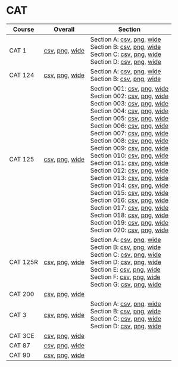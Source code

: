 # CAT

| Course | Overall | Section |
| ------ | ------- | ------- |
| CAT 1 | [csv](https://github.com/UCSD-Historical-Enrollment-Data/2024Fall/blob/main/overall/CAT%201.csv), [png](https://raw.githubusercontent.com/UCSD-Historical-Enrollment-Data/2024Fall/main/plot_overall/CAT%201.png), [wide](https://raw.githubusercontent.com/UCSD-Historical-Enrollment-Data/2024Fall/main/plot_overall_wide/CAT%201.png) | Section A: [csv](https://github.com/UCSD-Historical-Enrollment-Data/2024Fall/blob/main/section/CAT%201_A.csv), [png](https://raw.githubusercontent.com/UCSD-Historical-Enrollment-Data/2024Fall/main/plot_section/CAT%201_A.png), [wide](https://raw.githubusercontent.com/UCSD-Historical-Enrollment-Data/2024Fall/main/plot_section_wide/CAT%201_A.png)<br>Section B: [csv](https://github.com/UCSD-Historical-Enrollment-Data/2024Fall/blob/main/section/CAT%201_B.csv), [png](https://raw.githubusercontent.com/UCSD-Historical-Enrollment-Data/2024Fall/main/plot_section/CAT%201_B.png), [wide](https://raw.githubusercontent.com/UCSD-Historical-Enrollment-Data/2024Fall/main/plot_section_wide/CAT%201_B.png)<br>Section C: [csv](https://github.com/UCSD-Historical-Enrollment-Data/2024Fall/blob/main/section/CAT%201_C.csv), [png](https://raw.githubusercontent.com/UCSD-Historical-Enrollment-Data/2024Fall/main/plot_section/CAT%201_C.png), [wide](https://raw.githubusercontent.com/UCSD-Historical-Enrollment-Data/2024Fall/main/plot_section_wide/CAT%201_C.png)<br>Section D: [csv](https://github.com/UCSD-Historical-Enrollment-Data/2024Fall/blob/main/section/CAT%201_D.csv), [png](https://raw.githubusercontent.com/UCSD-Historical-Enrollment-Data/2024Fall/main/plot_section/CAT%201_D.png), [wide](https://raw.githubusercontent.com/UCSD-Historical-Enrollment-Data/2024Fall/main/plot_section_wide/CAT%201_D.png) |
| CAT 124 | [csv](https://github.com/UCSD-Historical-Enrollment-Data/2024Fall/blob/main/overall/CAT%20124.csv), [png](https://raw.githubusercontent.com/UCSD-Historical-Enrollment-Data/2024Fall/main/plot_overall/CAT%20124.png), [wide](https://raw.githubusercontent.com/UCSD-Historical-Enrollment-Data/2024Fall/main/plot_overall_wide/CAT%20124.png) | Section A: [csv](https://github.com/UCSD-Historical-Enrollment-Data/2024Fall/blob/main/section/CAT%20124_A.csv), [png](https://raw.githubusercontent.com/UCSD-Historical-Enrollment-Data/2024Fall/main/plot_section/CAT%20124_A.png), [wide](https://raw.githubusercontent.com/UCSD-Historical-Enrollment-Data/2024Fall/main/plot_section_wide/CAT%20124_A.png)<br>Section B: [csv](https://github.com/UCSD-Historical-Enrollment-Data/2024Fall/blob/main/section/CAT%20124_B.csv), [png](https://raw.githubusercontent.com/UCSD-Historical-Enrollment-Data/2024Fall/main/plot_section/CAT%20124_B.png), [wide](https://raw.githubusercontent.com/UCSD-Historical-Enrollment-Data/2024Fall/main/plot_section_wide/CAT%20124_B.png) |
| CAT 125 | [csv](https://github.com/UCSD-Historical-Enrollment-Data/2024Fall/blob/main/overall/CAT%20125.csv), [png](https://raw.githubusercontent.com/UCSD-Historical-Enrollment-Data/2024Fall/main/plot_overall/CAT%20125.png), [wide](https://raw.githubusercontent.com/UCSD-Historical-Enrollment-Data/2024Fall/main/plot_overall_wide/CAT%20125.png) | Section 001: [csv](https://github.com/UCSD-Historical-Enrollment-Data/2024Fall/blob/main/section/CAT%20125_001.csv), [png](https://raw.githubusercontent.com/UCSD-Historical-Enrollment-Data/2024Fall/main/plot_section/CAT%20125_001.png), [wide](https://raw.githubusercontent.com/UCSD-Historical-Enrollment-Data/2024Fall/main/plot_section_wide/CAT%20125_001.png)<br>Section 002: [csv](https://github.com/UCSD-Historical-Enrollment-Data/2024Fall/blob/main/section/CAT%20125_002.csv), [png](https://raw.githubusercontent.com/UCSD-Historical-Enrollment-Data/2024Fall/main/plot_section/CAT%20125_002.png), [wide](https://raw.githubusercontent.com/UCSD-Historical-Enrollment-Data/2024Fall/main/plot_section_wide/CAT%20125_002.png)<br>Section 003: [csv](https://github.com/UCSD-Historical-Enrollment-Data/2024Fall/blob/main/section/CAT%20125_003.csv), [png](https://raw.githubusercontent.com/UCSD-Historical-Enrollment-Data/2024Fall/main/plot_section/CAT%20125_003.png), [wide](https://raw.githubusercontent.com/UCSD-Historical-Enrollment-Data/2024Fall/main/plot_section_wide/CAT%20125_003.png)<br>Section 004: [csv](https://github.com/UCSD-Historical-Enrollment-Data/2024Fall/blob/main/section/CAT%20125_004.csv), [png](https://raw.githubusercontent.com/UCSD-Historical-Enrollment-Data/2024Fall/main/plot_section/CAT%20125_004.png), [wide](https://raw.githubusercontent.com/UCSD-Historical-Enrollment-Data/2024Fall/main/plot_section_wide/CAT%20125_004.png)<br>Section 005: [csv](https://github.com/UCSD-Historical-Enrollment-Data/2024Fall/blob/main/section/CAT%20125_005.csv), [png](https://raw.githubusercontent.com/UCSD-Historical-Enrollment-Data/2024Fall/main/plot_section/CAT%20125_005.png), [wide](https://raw.githubusercontent.com/UCSD-Historical-Enrollment-Data/2024Fall/main/plot_section_wide/CAT%20125_005.png)<br>Section 006: [csv](https://github.com/UCSD-Historical-Enrollment-Data/2024Fall/blob/main/section/CAT%20125_006.csv), [png](https://raw.githubusercontent.com/UCSD-Historical-Enrollment-Data/2024Fall/main/plot_section/CAT%20125_006.png), [wide](https://raw.githubusercontent.com/UCSD-Historical-Enrollment-Data/2024Fall/main/plot_section_wide/CAT%20125_006.png)<br>Section 007: [csv](https://github.com/UCSD-Historical-Enrollment-Data/2024Fall/blob/main/section/CAT%20125_007.csv), [png](https://raw.githubusercontent.com/UCSD-Historical-Enrollment-Data/2024Fall/main/plot_section/CAT%20125_007.png), [wide](https://raw.githubusercontent.com/UCSD-Historical-Enrollment-Data/2024Fall/main/plot_section_wide/CAT%20125_007.png)<br>Section 008: [csv](https://github.com/UCSD-Historical-Enrollment-Data/2024Fall/blob/main/section/CAT%20125_008.csv), [png](https://raw.githubusercontent.com/UCSD-Historical-Enrollment-Data/2024Fall/main/plot_section/CAT%20125_008.png), [wide](https://raw.githubusercontent.com/UCSD-Historical-Enrollment-Data/2024Fall/main/plot_section_wide/CAT%20125_008.png)<br>Section 009: [csv](https://github.com/UCSD-Historical-Enrollment-Data/2024Fall/blob/main/section/CAT%20125_009.csv), [png](https://raw.githubusercontent.com/UCSD-Historical-Enrollment-Data/2024Fall/main/plot_section/CAT%20125_009.png), [wide](https://raw.githubusercontent.com/UCSD-Historical-Enrollment-Data/2024Fall/main/plot_section_wide/CAT%20125_009.png)<br>Section 010: [csv](https://github.com/UCSD-Historical-Enrollment-Data/2024Fall/blob/main/section/CAT%20125_010.csv), [png](https://raw.githubusercontent.com/UCSD-Historical-Enrollment-Data/2024Fall/main/plot_section/CAT%20125_010.png), [wide](https://raw.githubusercontent.com/UCSD-Historical-Enrollment-Data/2024Fall/main/plot_section_wide/CAT%20125_010.png)<br>Section 011: [csv](https://github.com/UCSD-Historical-Enrollment-Data/2024Fall/blob/main/section/CAT%20125_011.csv), [png](https://raw.githubusercontent.com/UCSD-Historical-Enrollment-Data/2024Fall/main/plot_section/CAT%20125_011.png), [wide](https://raw.githubusercontent.com/UCSD-Historical-Enrollment-Data/2024Fall/main/plot_section_wide/CAT%20125_011.png)<br>Section 012: [csv](https://github.com/UCSD-Historical-Enrollment-Data/2024Fall/blob/main/section/CAT%20125_012.csv), [png](https://raw.githubusercontent.com/UCSD-Historical-Enrollment-Data/2024Fall/main/plot_section/CAT%20125_012.png), [wide](https://raw.githubusercontent.com/UCSD-Historical-Enrollment-Data/2024Fall/main/plot_section_wide/CAT%20125_012.png)<br>Section 013: [csv](https://github.com/UCSD-Historical-Enrollment-Data/2024Fall/blob/main/section/CAT%20125_013.csv), [png](https://raw.githubusercontent.com/UCSD-Historical-Enrollment-Data/2024Fall/main/plot_section/CAT%20125_013.png), [wide](https://raw.githubusercontent.com/UCSD-Historical-Enrollment-Data/2024Fall/main/plot_section_wide/CAT%20125_013.png)<br>Section 014: [csv](https://github.com/UCSD-Historical-Enrollment-Data/2024Fall/blob/main/section/CAT%20125_014.csv), [png](https://raw.githubusercontent.com/UCSD-Historical-Enrollment-Data/2024Fall/main/plot_section/CAT%20125_014.png), [wide](https://raw.githubusercontent.com/UCSD-Historical-Enrollment-Data/2024Fall/main/plot_section_wide/CAT%20125_014.png)<br>Section 015: [csv](https://github.com/UCSD-Historical-Enrollment-Data/2024Fall/blob/main/section/CAT%20125_015.csv), [png](https://raw.githubusercontent.com/UCSD-Historical-Enrollment-Data/2024Fall/main/plot_section/CAT%20125_015.png), [wide](https://raw.githubusercontent.com/UCSD-Historical-Enrollment-Data/2024Fall/main/plot_section_wide/CAT%20125_015.png)<br>Section 016: [csv](https://github.com/UCSD-Historical-Enrollment-Data/2024Fall/blob/main/section/CAT%20125_016.csv), [png](https://raw.githubusercontent.com/UCSD-Historical-Enrollment-Data/2024Fall/main/plot_section/CAT%20125_016.png), [wide](https://raw.githubusercontent.com/UCSD-Historical-Enrollment-Data/2024Fall/main/plot_section_wide/CAT%20125_016.png)<br>Section 017: [csv](https://github.com/UCSD-Historical-Enrollment-Data/2024Fall/blob/main/section/CAT%20125_017.csv), [png](https://raw.githubusercontent.com/UCSD-Historical-Enrollment-Data/2024Fall/main/plot_section/CAT%20125_017.png), [wide](https://raw.githubusercontent.com/UCSD-Historical-Enrollment-Data/2024Fall/main/plot_section_wide/CAT%20125_017.png)<br>Section 018: [csv](https://github.com/UCSD-Historical-Enrollment-Data/2024Fall/blob/main/section/CAT%20125_018.csv), [png](https://raw.githubusercontent.com/UCSD-Historical-Enrollment-Data/2024Fall/main/plot_section/CAT%20125_018.png), [wide](https://raw.githubusercontent.com/UCSD-Historical-Enrollment-Data/2024Fall/main/plot_section_wide/CAT%20125_018.png)<br>Section 019: [csv](https://github.com/UCSD-Historical-Enrollment-Data/2024Fall/blob/main/section/CAT%20125_019.csv), [png](https://raw.githubusercontent.com/UCSD-Historical-Enrollment-Data/2024Fall/main/plot_section/CAT%20125_019.png), [wide](https://raw.githubusercontent.com/UCSD-Historical-Enrollment-Data/2024Fall/main/plot_section_wide/CAT%20125_019.png)<br>Section 020: [csv](https://github.com/UCSD-Historical-Enrollment-Data/2024Fall/blob/main/section/CAT%20125_020.csv), [png](https://raw.githubusercontent.com/UCSD-Historical-Enrollment-Data/2024Fall/main/plot_section/CAT%20125_020.png), [wide](https://raw.githubusercontent.com/UCSD-Historical-Enrollment-Data/2024Fall/main/plot_section_wide/CAT%20125_020.png) |
| CAT 125R | [csv](https://github.com/UCSD-Historical-Enrollment-Data/2024Fall/blob/main/overall/CAT%20125R.csv), [png](https://raw.githubusercontent.com/UCSD-Historical-Enrollment-Data/2024Fall/main/plot_overall/CAT%20125R.png), [wide](https://raw.githubusercontent.com/UCSD-Historical-Enrollment-Data/2024Fall/main/plot_overall_wide/CAT%20125R.png) | Section A: [csv](https://github.com/UCSD-Historical-Enrollment-Data/2024Fall/blob/main/section/CAT%20125R_A.csv), [png](https://raw.githubusercontent.com/UCSD-Historical-Enrollment-Data/2024Fall/main/plot_section/CAT%20125R_A.png), [wide](https://raw.githubusercontent.com/UCSD-Historical-Enrollment-Data/2024Fall/main/plot_section_wide/CAT%20125R_A.png)<br>Section B: [csv](https://github.com/UCSD-Historical-Enrollment-Data/2024Fall/blob/main/section/CAT%20125R_B.csv), [png](https://raw.githubusercontent.com/UCSD-Historical-Enrollment-Data/2024Fall/main/plot_section/CAT%20125R_B.png), [wide](https://raw.githubusercontent.com/UCSD-Historical-Enrollment-Data/2024Fall/main/plot_section_wide/CAT%20125R_B.png)<br>Section C: [csv](https://github.com/UCSD-Historical-Enrollment-Data/2024Fall/blob/main/section/CAT%20125R_C.csv), [png](https://raw.githubusercontent.com/UCSD-Historical-Enrollment-Data/2024Fall/main/plot_section/CAT%20125R_C.png), [wide](https://raw.githubusercontent.com/UCSD-Historical-Enrollment-Data/2024Fall/main/plot_section_wide/CAT%20125R_C.png)<br>Section D: [csv](https://github.com/UCSD-Historical-Enrollment-Data/2024Fall/blob/main/section/CAT%20125R_D.csv), [png](https://raw.githubusercontent.com/UCSD-Historical-Enrollment-Data/2024Fall/main/plot_section/CAT%20125R_D.png), [wide](https://raw.githubusercontent.com/UCSD-Historical-Enrollment-Data/2024Fall/main/plot_section_wide/CAT%20125R_D.png)<br>Section E: [csv](https://github.com/UCSD-Historical-Enrollment-Data/2024Fall/blob/main/section/CAT%20125R_E.csv), [png](https://raw.githubusercontent.com/UCSD-Historical-Enrollment-Data/2024Fall/main/plot_section/CAT%20125R_E.png), [wide](https://raw.githubusercontent.com/UCSD-Historical-Enrollment-Data/2024Fall/main/plot_section_wide/CAT%20125R_E.png)<br>Section F: [csv](https://github.com/UCSD-Historical-Enrollment-Data/2024Fall/blob/main/section/CAT%20125R_F.csv), [png](https://raw.githubusercontent.com/UCSD-Historical-Enrollment-Data/2024Fall/main/plot_section/CAT%20125R_F.png), [wide](https://raw.githubusercontent.com/UCSD-Historical-Enrollment-Data/2024Fall/main/plot_section_wide/CAT%20125R_F.png)<br>Section G: [csv](https://github.com/UCSD-Historical-Enrollment-Data/2024Fall/blob/main/section/CAT%20125R_G.csv), [png](https://raw.githubusercontent.com/UCSD-Historical-Enrollment-Data/2024Fall/main/plot_section/CAT%20125R_G.png), [wide](https://raw.githubusercontent.com/UCSD-Historical-Enrollment-Data/2024Fall/main/plot_section_wide/CAT%20125R_G.png) |
| CAT 200 | [csv](https://github.com/UCSD-Historical-Enrollment-Data/2024Fall/blob/main/overall/CAT%20200.csv), [png](https://raw.githubusercontent.com/UCSD-Historical-Enrollment-Data/2024Fall/main/plot_overall/CAT%20200.png), [wide](https://raw.githubusercontent.com/UCSD-Historical-Enrollment-Data/2024Fall/main/plot_overall_wide/CAT%20200.png) |  |
| CAT 3 | [csv](https://github.com/UCSD-Historical-Enrollment-Data/2024Fall/blob/main/overall/CAT%203.csv), [png](https://raw.githubusercontent.com/UCSD-Historical-Enrollment-Data/2024Fall/main/plot_overall/CAT%203.png), [wide](https://raw.githubusercontent.com/UCSD-Historical-Enrollment-Data/2024Fall/main/plot_overall_wide/CAT%203.png) | Section A: [csv](https://github.com/UCSD-Historical-Enrollment-Data/2024Fall/blob/main/section/CAT%203_A.csv), [png](https://raw.githubusercontent.com/UCSD-Historical-Enrollment-Data/2024Fall/main/plot_section/CAT%203_A.png), [wide](https://raw.githubusercontent.com/UCSD-Historical-Enrollment-Data/2024Fall/main/plot_section_wide/CAT%203_A.png)<br>Section B: [csv](https://github.com/UCSD-Historical-Enrollment-Data/2024Fall/blob/main/section/CAT%203_B.csv), [png](https://raw.githubusercontent.com/UCSD-Historical-Enrollment-Data/2024Fall/main/plot_section/CAT%203_B.png), [wide](https://raw.githubusercontent.com/UCSD-Historical-Enrollment-Data/2024Fall/main/plot_section_wide/CAT%203_B.png)<br>Section C: [csv](https://github.com/UCSD-Historical-Enrollment-Data/2024Fall/blob/main/section/CAT%203_C.csv), [png](https://raw.githubusercontent.com/UCSD-Historical-Enrollment-Data/2024Fall/main/plot_section/CAT%203_C.png), [wide](https://raw.githubusercontent.com/UCSD-Historical-Enrollment-Data/2024Fall/main/plot_section_wide/CAT%203_C.png)<br>Section D: [csv](https://github.com/UCSD-Historical-Enrollment-Data/2024Fall/blob/main/section/CAT%203_D.csv), [png](https://raw.githubusercontent.com/UCSD-Historical-Enrollment-Data/2024Fall/main/plot_section/CAT%203_D.png), [wide](https://raw.githubusercontent.com/UCSD-Historical-Enrollment-Data/2024Fall/main/plot_section_wide/CAT%203_D.png) |
| CAT 3CE | [csv](https://github.com/UCSD-Historical-Enrollment-Data/2024Fall/blob/main/overall/CAT%203CE.csv), [png](https://raw.githubusercontent.com/UCSD-Historical-Enrollment-Data/2024Fall/main/plot_overall/CAT%203CE.png), [wide](https://raw.githubusercontent.com/UCSD-Historical-Enrollment-Data/2024Fall/main/plot_overall_wide/CAT%203CE.png) |  |
| CAT 87 | [csv](https://github.com/UCSD-Historical-Enrollment-Data/2024Fall/blob/main/overall/CAT%2087.csv), [png](https://raw.githubusercontent.com/UCSD-Historical-Enrollment-Data/2024Fall/main/plot_overall/CAT%2087.png), [wide](https://raw.githubusercontent.com/UCSD-Historical-Enrollment-Data/2024Fall/main/plot_overall_wide/CAT%2087.png) |  |
| CAT 90 | [csv](https://github.com/UCSD-Historical-Enrollment-Data/2024Fall/blob/main/overall/CAT%2090.csv), [png](https://raw.githubusercontent.com/UCSD-Historical-Enrollment-Data/2024Fall/main/plot_overall/CAT%2090.png), [wide](https://raw.githubusercontent.com/UCSD-Historical-Enrollment-Data/2024Fall/main/plot_overall_wide/CAT%2090.png) |  |
